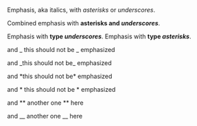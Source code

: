 Emphasis, aka italics, with *asterisks* or _underscores_.

Combined emphasis with **asterisks and _underscores_**.

Emphasis with __type *underscores*__.
Emphasis with **type _asterisks_**.

and _ this should not be _ emphasized

and \_this should not be\_ emphasized

and \*this should not be\* emphasized

and * this should not be * emphasized

and ** another one ** here

and __ another one __ here